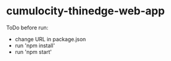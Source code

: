 # cumulocity-thinedge-web-app

ToDo before run:
- change URL in package.json
- run 'npm install'
- run 'npm start'

